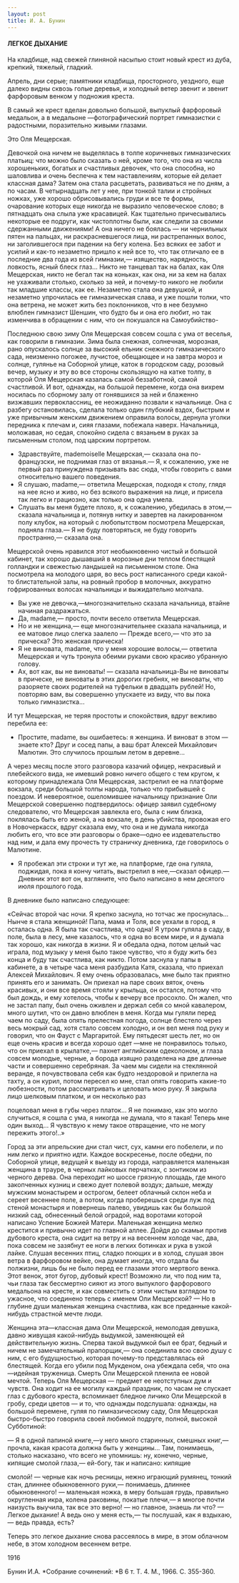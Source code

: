```yaml
---
layout: post
title: И. А. Бунин
---
```


#### **ЛЕГКОЕ ДЫХАНИЕ**

На кладбище, над свежей глиняной насыпью стоит новый крест из дуба,
крепкий, тяжелый, гладкий.

Апрель, дни серые; памятники кладбища, просторного, уездного, еще далеко
видны сквозь голые деревья, и холодный ветер звенит и звенит фарфоровым
венком у подножия креста.

В самый же крест вделан довольно большой, выпуклый фарфо­ровый медальон,
а в медальоне —фотографический портрет гимна­зистки с радостными,
поразительно живыми глазами.

Это Оля Мещерская.

Девочкой она ничем не выделялась в толпе коричневых гимна­зических
платьиц: что можно было сказать о ней, кроме того, что она из
числа хорошеньких, богатых и счастливых девочек, что она способна,
но шаловлива и очень беспечна к тем наставлениям, которые ей делает
классная дама? Затем она стала расцветать, развиваться не по дням, а
по часам. В четырнадцать лет у нее, при тонкой талии и стройных ножках,
уже хорошо обрисовывались груди и все те формы, очарование которых еще
никогда не выразило человеческое слово; в пятнадцать она слыла уже
красавицей. Как тщательно причесывались некоторые ее подруги, как
чистоплотны были, как следили за своими сдержанными движениями\! А она
ничего не боялась — ни чернильных пятен на пальцах, ни раскрас­невшегося
лица, ни растрепанных волос, ни заголившегося при падении на бегу
колена. Без всяких ее забот и усилий и как-то незаметно пришло к
ней все то, что так отличало ее в последние два года из всей
гимназии,— изящество, нарядность, ловкость, ясный блеск
глаз... Никто не танцевал так на балах, как Оля Мещерская, никто не
бегал так на коньках, как она, ни за кем на балах не ухаживали столько,
сколько за ней, и почему-то никого не любили так младшие классы, как ее.
Незаметно стала она девушкой, и незаметно упрочилась ее гимназическая
слава, и уже пошли толки, что она ветрена, не может жить без
поклонников, что в нее безумно влюблен гимназист Шеншин, что
будто бы и она его любит, но так изменчива в обращении с ним, что он
покушался на Самоубийство-

Последнюю свою зиму Оля Мещерская совсем сошла с ума от веселья, как
говорили в гимназии. Зима была снежная, солнечная, морозная, рано
опускалось солнце за высокий ельник снежного гимназического сада,
неизменно погожее, лучистое, обещающее и на завтра мороз и солнце,
гулянье на Соборной улице, каток в городском саду, розовый вечер,
музыку и эту во все стороны скользящую на катке толпу, в которой
Оля Мещерская казалась самой беззаботной, самой счастливой. И вот,
однажды, на большой перемене, когда она вихрем носилась по сборному
залу от гоняв­шихся за ней и блаженно визжавших первоклассниц, ее
неожиданно позвали к начальнице. Она с разбегу остановилась,
сделала только один глубокий вздох, быстрым и уже привычным
женским движе­нием оправила волосы, дернула уголки передника к
плечам и, сияя глазами, побежала наверх. Начальница, моложавая, но
седая, спо­койно сидела с вязаньем в руках за письменным столом, под
царским портретом.

  - Здравствуйте, mademoiselle Мещерская,— сказала она по- французски,
    не поднимая глаз от вязанья.— Я, к сожалению, уже не первый раз
    принуждена призывать вас сюда, чтобы говорить с вами относительно
    вашего поведения.
  - Я слушаю, madame,— ответила Мещерская, подходя к столу, глядя на нее
    ясно и живо, но без всякого выражения на лице, и присела так легко и
    грациозно, как только она одна умела.
  - Слушать вы меня будете плохо, я, к сожалению, убедилась в этом,—
    сказала начальница и, потянув нитку и завертев на лакиро­ванном
    полу клубок, на который с любопытством посмотрела Мещерская,
    подняла глаза.— Я не буду повторяться, не буду гово­рить
    пространно,— сказала она.

Мещерской очень нравился этот необыкновенно чистый и боль­шой кабинет,
так хорошо дышавший в морозные дни теплом блестящей голландки и
свежестью ландышей на письменном столе. Она посмотрела на
молодого царя, во весь рост написанного среди какой-то
блистательной залы, на ровный пробор в молочных, аккуратно
гофрированных волосах начальницы и выжидательно молчала.

  - Вы уже не девочка,—многозначительно сказала начальница, втайне
    начиная раздражаться.
  - Да, madame,— просто, почти весело ответила Мещерская.
  - Но и не женщина,— еще многозначительнее сказала началь­ница, и ее
    матовое лицо слегка заалело — Прежде всего,— что это за прическа?
    Это женская прическа\!
  - Я не виновата, madame, что у меня хорошие волосы,— ответила
    Мещерская и чуть тронула обеими руками свою красиво
    убранную голову.
  - Ах, вот как, вы не виноваты\! — сказала начальница-Вы не виноваты в
    прическе, не виноваты в этих дорогих гребнях, не виноваты, что
    разоряете своих родителей на туфельки в двадцать рублей\! Но,
    повторяю вам, вы совершенно упускаете из виду, что вы пока только
    гимназистка...

И тут Мещерская, не теряя простоты и спокойствия, вдруг вежливо перебила
ее:

  - Простите, madame, вы ошибаетесь: я женщина. И виноват в этом —знаете
    кто? Друг и сосед папы, а ваш брат Алексей Михай­лович Малютин. Это
    случилось прошлым летом в деревне...

А через месяц после этого разговора казачий офицер, некраси­вый и
плебейского вида, не имевший ровно ничего общего с тем кругом, к
которому принадлежала Оля Мещерская, застрелил ее на платформе вокзала,
среди большой толпы народа, только что при­бывшей с поездом. И
невероятное, ошеломившее начальницу при­знание Оли Мещерской
совершенно подтвердилось: офицер заявил судебному следователю, что
Мещерская завлекла его, была с ним близка, поклялась быть его женой,
а на вокзале, в день убийства, провожая его в Новочеркасск, вдруг
сказала ему, что она и не думала никогда любить его, что все эти
разговоры о браке—одно ее издевательство над ним, и дала ему прочесть
ту страничку дневника, где говорилось о Малютине.

  - Я пробежал эти строки и тут же, на платформе, где она гуляла,
    поджидая, пока я кончу читать, выстрелил в нее,—сказал
    офицер.— Дневник этот вот он, взгляните, что было написано в
    нем десятого июля прошлого года.

В дневнике было написано следующее:

«Сейчас второй час ночи. Я крепко заснула, но тотчас же проснулась...
Нынче я стала женщиной\! Папа, мама и Толя, все уехали в город, я
осталась одна. Я была так счастлива, что одна\! Я утром гуляла в
саду, в поле, была в лесу, мне казалось, что я одна во всем мире, и
я думала так хорошо, как никогда в жизни. Я и обедала одна, потом целый
час играла, под музыку у меня было такое чувство, что я буду жить без
конца и буду так счастлива, как никто. Потом заснула у папы в
кабинете, а в четыре часа меня разбудила Катя, сказала, что
приехал Алексей Михайлович. Я ему очень образовалась, мне было так
приятно принять его и занимать. Он приехал на паре своих вяток, очень
красивых, и они все время стояли у крыльца, он остался, потому что был
дождь, и ему хотелось, чтобы к вечеру все просохло. Он жалел, что не
застал папу, был очень оживлен и держал себя со мной кавалером,
много шутил, что он давно влюблен в меня. Когда мы гуляли перед
чаем по саду, была опять прелестная погода, солнце блестело через
весь мокрый сад, хотя стало совсем холодно, и он вел меня под руку и
говорил, что он Фауст с Маргаритой. Ему пятьдесят шесть лет, но он еще
очень красив и всегда хорошо одет —мне не понравилось только, что он
приехал в крылатке,— пахнет английским одеколоном, и глаза совсем
молодые, черные, а борода изящно разделена на две длинные части и
совершенно серебряная. За чаем мы сидели на стеклянной веранде, я
почувствовала себя как будто нездоровой и прилегла на тахту, а он
курил, потом пересел ко мне, стал опять говорить какие-то любезности,
потом рассматривать и целовать мою руку. Я закрыла лицо шелковым
платком, и он несколько раз

поцеловал меня в губы через платок... Я не понимаю, как это могло
случиться, я сошла с ума, я никогда не думала, что я такая\!
Теперь мне один выход... Я чувствую к нему такое отвращение, что не
могу пережить этого\!..»

Город за эти апрельские дни стал чист, сух, камни его побелели, и по ним
легко и приятно идти. Каждое воскресенье, после обедни, по Соборной
улице, ведущей к выезду из города, направляется маленькая женщина в
трауре, в черных лайковых перчатках, с зонтиком из черного дерева. Она
переходит но шоссе грязную площадь, где много закопченных кузниц и
свежо дует полевой воздух; дальше, между мужским монастырем и
острогом, белеет облачный склон неба и сереет весеннее поле, а
потом, когда пробе­решься среди луж под стеной монастыря и повернешь
палево, увидишь как бы большой низкий сад, обнесенный белой оградой,
над воротами которой написано Успение Божией Матери. Малень­кая
женщина мелко крестится и привычно идет по главной аллее. Дойдя до
скамьи против дубового креста, она сидит на ветру и на весеннем холоде
час, два, пока совсем не зазябнут ее ноги в легких ботинках и рука в
узкой лайке. Слушая весенних птиц, сладко поющих и в холод, слушая
звон ветра в фарфоровом вейке, она думает иногда, что отдала бы
полжизни, лишь бы не было перед ее глазами этого мертвого венка.
Этот венок, этот бугор, дубовый крест\! Возможно ли, что под ним та,
чьи глаза так бессмертно сияют из этого выпуклого фарфорового медальона
на кресте, и как совместить с этим чистым взглядом то ужасное, что
соединено теперь с именем Оли Мещерской? — Но в глубине души
маленькая женщина счастлива, как все преданные какой-нибудь
страстной мечте люди.

Женщина эта—классная дама Оли Мещерской, немолодая де­вушка, давно
живущая какой-нибудь выдумкой, заменяющей ей действительную жизнь.
Сперва такой выдумкой был ее брат, бедный и ничем не замечательный
прапорщик,— она соединила всю свою душу с ним, с его будущностью,
которая почему-то представлялась ей блестящей. Когда его убили под
Мукденом, она убеждала себя, что она—идейная труженица. Смерть Оли
Мещерской пленила ее новой мечтой. Теперь Оля Мещерская — предмет ее
неотступных дум и чувств. Она ходит на ее могилу каждый праздник, по
часам не спускает глаз с дубового креста, вспоминает бледное личико Оли
Мещерской в гробу, среди цветов — и то, что однажды подслушала: однажды,
на большой перемене, гуляя по гимназическому саду, Оля Мещерская
быстро-быстро говорила своей любимой подруге, пол­ной, высокой
Субботиной:

— Я в одной папиной книге,—у него много старинных, смеш­ных
книг,—прочла, какая красота должна быть у женщины... Там,
понимаешь, столько насказано, что всего не упомнишь: ну, конечно,
черные, кипящие смолой глаза,— ей-богу, так и написано: кипящие

смолой\! — черные как ночь ресницы, нежно играющий румянец, тонкий стан,
длиннее обыкновенного руки,— понимаешь, длиннее обыкновенного\! —
маленькая ножка, в меру большая грудь, пра­вильно округленная
икра, колена раковины, покатые плечи,— я многое почти наизусть
выучила, так все это верно\! — но главное, знаешь ли что? — Легкое
дыхание\! А ведь оно у меня есть,— ты послушай, как я вздыхаю,— ведь
правда, есть?

Теперь это легкое дыхание снова рассеялось в мире, в этом облачном небе,
в этом холодном весеннем ветре.

1916

Бунин И.А. *Собрание сочинений: *В 6 т. Т. 4. М., 1966. С. 355-360.

